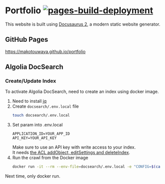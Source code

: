 # Portfolio [![pages-build-deployment](https://github.com/MakotoUwaya/portfolio/actions/workflows/pages/pages-build-deployment/badge.svg?branch=gh-pages)](https://github.com/MakotoUwaya/portfolio/actions/workflows/pages/pages-build-deployment)

This website is built using [Docusaurus 2](https://docusaurus.io/), a modern static website generator.

## GitHub Pages

https://makotouwaya.github.io/portfolio

## Algolia DocSearch

### Create/Update Index

To activate Algolia DocSearch, need to create an index using docker image.

1. Need to install [jq](https://github.com/stedolan/jq/wiki/Installation)
1. Create `docsearch/.env.local` file  
    ```sh
    touch docsearch/.env.local
    ```
1. Set param into .env.local  
    ```
    APPLICATION_ID=YOUR_APP_ID
    API_KEY=YOUR_API_KEY
    ```
    Make sure to use an API key with write access to your index.   
    It needs [the ACL addObject, editSettings and deleteIndex](https://www.algolia.com/doc/guides/security/api-keys/#acl).
1. Run the crawl from the Docker image
    ```sh
    docker run -it --rm --env-file=docsearch/.env.local -e "CONFIG=$(cat docsearch/config.json | jq -r tostring)" algolia/docsearch-scraper
    ```

Next time, only docker run.
